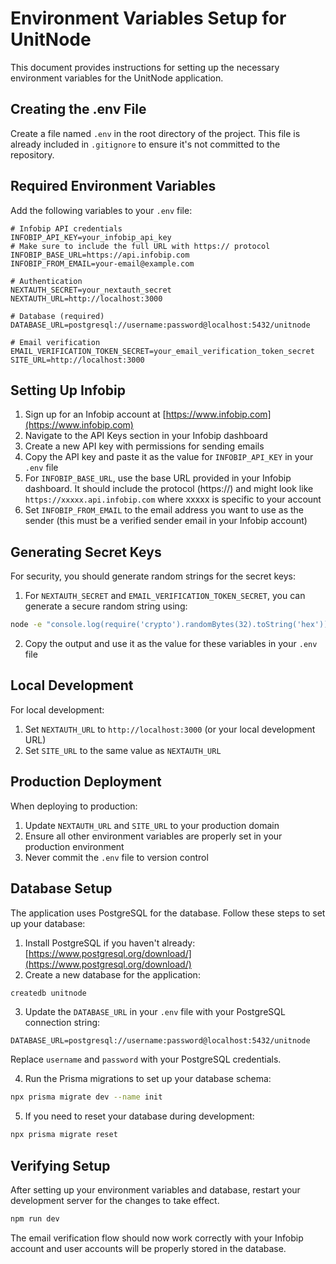 # Environment Variables Setup for UnitNode

This document provides instructions for setting up the necessary environment variables for the UnitNode application.

## Creating the .env File

Create a file named `.env` in the root directory of the project. This file is already included in `.gitignore` to ensure it's not committed to the repository.

## Required Environment Variables

Add the following variables to your `.env` file:

```
# Infobip API credentials
INFOBIP_API_KEY=your_infobip_api_key
# Make sure to include the full URL with https:// protocol
INFOBIP_BASE_URL=https://api.infobip.com
INFOBIP_FROM_EMAIL=your-email@example.com

# Authentication
NEXTAUTH_SECRET=your_nextauth_secret
NEXTAUTH_URL=http://localhost:3000

# Database (required)
DATABASE_URL=postgresql://username:password@localhost:5432/unitnode

# Email verification
EMAIL_VERIFICATION_TOKEN_SECRET=your_email_verification_token_secret
SITE_URL=http://localhost:3000
```

## Setting Up Infobip

1. Sign up for an Infobip account at [https://www.infobip.com](https://www.infobip.com)
2. Navigate to the API Keys section in your Infobip dashboard
3. Create a new API key with permissions for sending emails
4. Copy the API key and paste it as the value for `INFOBIP_API_KEY` in your `.env` file
5. For `INFOBIP_BASE_URL`, use the base URL provided in your Infobip dashboard. It should include the protocol (https://) and might look like `https://xxxxx.api.infobip.com` where xxxxx is specific to your account
6. Set `INFOBIP_FROM_EMAIL` to the email address you want to use as the sender (this must be a verified sender email in your Infobip account)

## Generating Secret Keys

For security, you should generate random strings for the secret keys:

1. For `NEXTAUTH_SECRET` and `EMAIL_VERIFICATION_TOKEN_SECRET`, you can generate a secure random string using:

```bash
node -e "console.log(require('crypto').randomBytes(32).toString('hex'))"
```

2. Copy the output and use it as the value for these variables in your `.env` file

## Local Development

For local development:

1. Set `NEXTAUTH_URL` to `http://localhost:3000` (or your local development URL)
2. Set `SITE_URL` to the same value as `NEXTAUTH_URL`

## Production Deployment

When deploying to production:

1. Update `NEXTAUTH_URL` and `SITE_URL` to your production domain
2. Ensure all other environment variables are properly set in your production environment
3. Never commit the `.env` file to version control

## Database Setup

The application uses PostgreSQL for the database. Follow these steps to set up your database:

1. Install PostgreSQL if you haven't already: [https://www.postgresql.org/download/](https://www.postgresql.org/download/)
2. Create a new database for the application:

```bash
createdb unitnode
```

3. Update the `DATABASE_URL` in your `.env` file with your PostgreSQL connection string:

```
DATABASE_URL=postgresql://username:password@localhost:5432/unitnode
```

Replace `username` and `password` with your PostgreSQL credentials.

4. Run the Prisma migrations to set up your database schema:

```bash
npx prisma migrate dev --name init
```

5. If you need to reset your database during development:

```bash
npx prisma migrate reset
```

## Verifying Setup

After setting up your environment variables and database, restart your development server for the changes to take effect.

```bash
npm run dev
```

The email verification flow should now work correctly with your Infobip account and user accounts will be properly stored in the database.